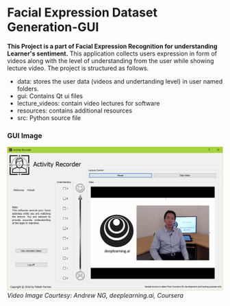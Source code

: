# Facial Expression Dataset Generation-GUI

**This Project is a part of Facial Expression Recognition for understanding Learner's sentiment.** This application collects users expression in form of videos along with the level of understanding from the user while showing lecture video. The project is structured as follows.
* data: stores the user data (videos and undertanding level) in user named folders.
* gui: Contains Qt ui files
* lecture_videos: contain video lectures for software
* resources: contains additional resources
* src: Python source file

### GUI Image
![alt text](resources/Capture.png)
*Video Image Courtesy: Andrew NG, deeplearning.ai, Coursera* 